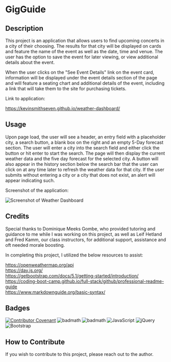 # GigGuide

## Description

This project is an application that allows users to find upcoming concerts in a city of their choosing. The results for that city will be displayed on cards and feature the name of the event as well as the date, time and venue. The user has the option to save the event for later viewing, or view additional details about the event.

When the user clicks on the "See Event Details" link on the event card, information will be displayed under the event details section of the page and will feature a seating chart and additional details of the event, including a link that will take them to the site for purchasing tickets.


Link to application:

https://kevinsmithseven.github.io/weather-dashboard/

## Usage

Upon page load, the user will see a header, an entry field with a placeholder city, a search button, a blank box on the right and an empty 5-Day forecast section. The user will enter a city into the search field and either click the button or hit enter to start the search. The page will then display the current weather data and the five day forecast for the selected city. A button will also appear in the history section below the search bar that the user can click on at any time later to refresh the weather data for that city. If the user submits without entering a city or a city that does not exist, an alert will appear indicating such.

Screenshot of the application:
    
![Screenshot of Weather Dashboard](/assets/images/weather-dashboard-fullscreen-capture.png)

## Credits

Special thanks to Dominique Meeks Gombe, who provided tutoring and guidance to me while I was working on this project, as well as Leif Hetland and Fred Kamm, our class instructors, for additional support, assistance and oft needed morale boosting.

In completing this project, I utilized the below resources to assist:

https://openweathermap.org/api  
https://day.js.org/  
https://getbootstrap.com/docs/5.1/getting-started/introduction/  
https://coding-boot-camp.github.io/full-stack/github/professional-readme-guide  
https://www.markdownguide.org/basic-syntax/


## Badges

[![Contributor Covenant](https://img.shields.io/badge/Contributor%20Covenant-2.1-4baaaa.svg)](code_of_conduct.md)
![badmath](https://img.shields.io/badge/HTML-239120?style=for-the-badge&logo=html5&logoColor=white)
![badmath](https://img.shields.io/badge/CSS-239120?&style=for-the-badge&logo=css3&logoColor=white)
![JavaScript](https://img.shields.io/badge/javascript-%23323330.svg?style=for-the-badge&logo=javascript&logoColor=%23F7DF1E)
![jQuery](https://img.shields.io/badge/jquery-%230769AD.svg?style=for-the-badge&logo=jquery&logoColor=white)
![Bootstrap](https://img.shields.io/badge/bootstrap-%238511FA.svg?style=for-the-badge&logo=bootstrap&logoColor=white)

## How to Contribute

If you wish to contribute to this project, please reach out to the author.
